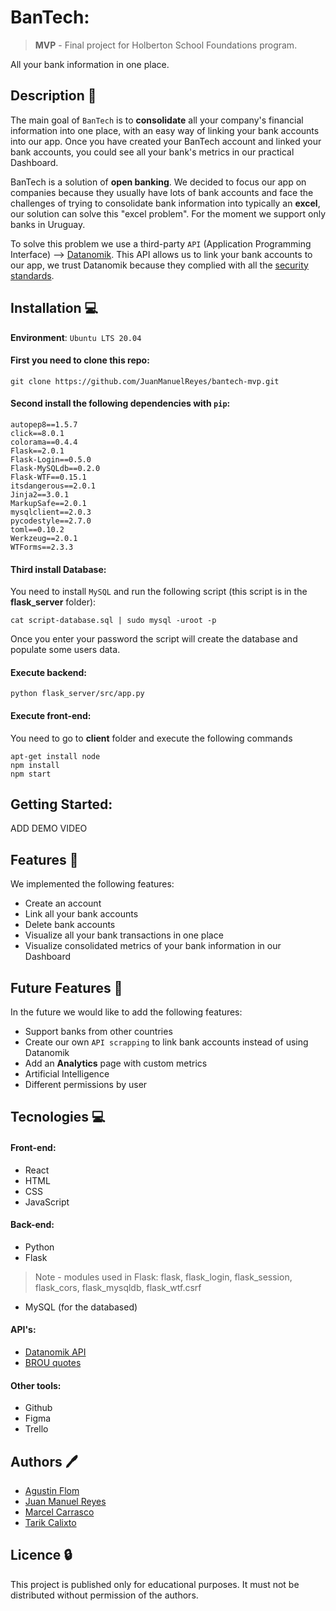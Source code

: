 # BanTech:

> **MVP** - Final project for Holberton School Foundations program.

All your bank information in one place.

## Description 📑

The main goal of ``BanTech`` is to **consolidate** all your company's financial information into one place, with an easy way of linking your bank accounts into our app.
Once you have created your BanTech account and linked your bank accounts, you could see all your bank's metrics in our practical Dashboard.

BanTech is a solution of **open banking**. We decided to focus our app on companies because they usually have lots of bank accounts and face the challenges of trying to
consolidate bank information into typically an **excel**, our solution can solve this "excel problem". For the moment we support only banks in Uruguay.

To solve this problem we use a third-party ``API`` (Application Programming Interface) --> [Datanomik](https://www.datanomik.com/en/).
This API allows us to link your bank accounts to our app, we trust Datanomik because they complied with all the [security standards](https://docs.datanomik.com/docs/about-security).

## Installation 💻

**Environment**: ``Ubuntu LTS 20.04``

#### First you need to clone this repo:

```
git clone https://github.com/JuanManuelReyes/bantech-mvp.git
```

#### Second install the following dependencies with ``pip``:

```
autopep8==1.5.7
click==8.0.1
colorama==0.4.4
Flask==2.0.1
Flask-Login==0.5.0
Flask-MySQLdb==0.2.0
Flask-WTF==0.15.1
itsdangerous==2.0.1
Jinja2==3.0.1
MarkupSafe==2.0.1
mysqlclient==2.0.3
pycodestyle==2.7.0
toml==0.10.2
Werkzeug==2.0.1
WTForms==2.3.3
```

#### Third install Database:

You need to install ``MySQL`` and run the following script (this script is in the **flask_server** folder):

```
cat script-database.sql | sudo mysql -uroot -p
```
Once you enter your password the script will create the database and populate some users data.

#### Execute **backend**:

```
python flask_server/src/app.py
```

#### Execute **front-end**:

You need to go to **client** folder and execute the following commands

```
apt-get install node
npm install
npm start
```

## Getting Started:

ADD DEMO VIDEO

## Features 🥇

We implemented the following features:

* Create an account
* Link all your bank accounts
* Delete bank accounts
* Visualize all your bank transactions in one place
* Visualize consolidated metrics of your bank information in our Dashboard

## Future Features 🚀

In the future we would like to add the following features:

* Support banks from other countries
* Create our own ``API scrapping`` to link bank accounts instead of using Datanomik
* Add an **Analytics** page with custom metrics
* Artificial Intelligence
* Different permissions by user

## Tecnologies :computer:

#### Front-end:

* React
* HTML
* CSS
* JavaScript

#### Back-end:

* Python
* Flask
> Note - modules used in Flask: flask, flask_login, flask_session, flask_cors, flask_mysqldb, flask_wtf.csrf
* MySQL (for the databased)

#### API's:
* [Datanomik API](https://docs.datanomik.com/docs/overview-1)
* [BROU quotes](https://github.com/gmanriqueUy/cotizaciones-brou)

#### Other tools:

* Github
* Figma
* Trello

## Authors :pen:

* [Agustin Flom](https://www.linkedin.com/in/agustin-f/)
* [Juan Manuel Reyes](https://www.linkedin.com/in/juanma-reyess/)
* [Marcel Carrasco](https://www.linkedin.com/in/marcela-carrasco-piaggio-0796b333/)
* [Tarik Calixto](https://www.linkedin.com/in/tarik-calixto-964b52b5/)

## Licence :lock:

This project is published only for educational purposes. It must not be distributed without permission of the authors.
